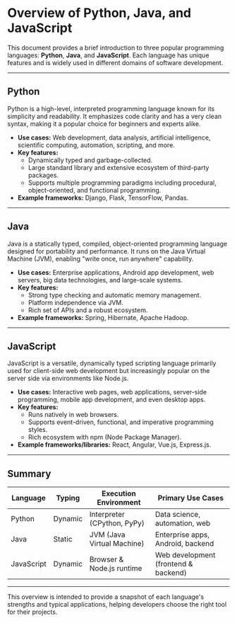 # Overview of Python, Java, and JavaScript

This document provides a brief introduction to three popular programming languages: **Python**, **Java**, and **JavaScript**. Each language has unique features and is widely used in different domains of software development.

---

## Python

Python is a high-level, interpreted programming language known for its simplicity and readability. It emphasizes code clarity and has a very clean syntax, making it a popular choice for beginners and experts alike.

- **Use cases:** Web development, data analysis, artificial intelligence, scientific computing, automation, scripting, and more.
- **Key features:**
  - Dynamically typed and garbage-collected.
  - Large standard library and extensive ecosystem of third-party packages.
  - Supports multiple programming paradigms including procedural, object-oriented, and functional programming.
- **Example frameworks:** Django, Flask, TensorFlow, Pandas.

---

## Java

Java is a statically typed, compiled, object-oriented programming language designed for portability and performance. It runs on the Java Virtual Machine (JVM), enabling "write once, run anywhere" capability.

- **Use cases:** Enterprise applications, Android app development, web servers, big data technologies, and large-scale systems.
- **Key features:**
  - Strong type checking and automatic memory management.
  - Platform independence via JVM.
  - Rich set of APIs and a robust ecosystem.
- **Example frameworks:** Spring, Hibernate, Apache Hadoop.

---

## JavaScript

JavaScript is a versatile, dynamically typed scripting language primarily used for client-side web development but increasingly popular on the server side via environments like Node.js.

- **Use cases:** Interactive web pages, web applications, server-side programming, mobile app development, and even desktop apps.
- **Key features:**
  - Runs natively in web browsers.
  - Supports event-driven, functional, and imperative programming styles.
  - Rich ecosystem with npm (Node Package Manager).
- **Example frameworks/libraries:** React, Angular, Vue.js, Express.js.

---

## Summary

| Language   | Typing           | Execution Environment           | Primary Use Cases                  |
|------------|------------------|--------------------------------|----------------------------------|
| Python     | Dynamic          | Interpreter (CPython, PyPy)    | Data science, automation, web    |
| Java       | Static           | JVM (Java Virtual Machine)     | Enterprise apps, Android, backend|
| JavaScript | Dynamic          | Browser & Node.js runtime      | Web development (frontend & backend)|

---

This overview is intended to provide a snapshot of each language's strengths and typical applications, helping developers choose the right tool for their projects.

